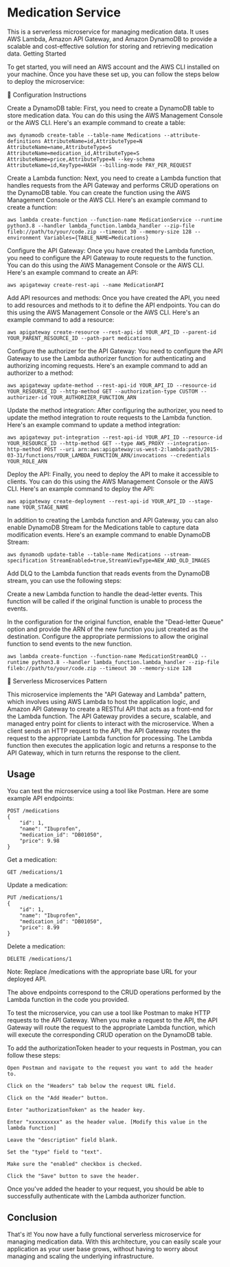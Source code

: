 <!-- @format -->

# Medication Service

This is a serverless microservice for managing medication data. It uses AWS Lambda, Amazon API Gateway, and Amazon DynamoDB to provide a scalable and cost-effective solution for storing and retrieving medication data.
Getting Started

To get started, you will need an AWS account and the AWS CLI installed on your machine. Once you have these set up, you can follow the steps below to deploy the microservice:

🔧 Configuration Instructions

Create a DynamoDB table: First, you need to create a DynamoDB table to store medication data. You can do this using the AWS Management Console or the AWS CLI. Here's an example command to create a table:

```
aws dynamodb create-table --table-name Medications --attribute-definitions AttributeName=id,AttributeType=N AttributeName=name,AttributeType=S AttributeName=medication_id,AttributeType=S AttributeName=price,AttributeType=N --key-schema AttributeName=id,KeyType=HASH --billing-mode PAY_PER_REQUEST
```

Create a Lambda function: Next, you need to create a Lambda function that handles requests from the API Gateway and performs CRUD operations on the DynamoDB table. You can create the function using the AWS Management Console or the AWS CLI. Here's an example command to create a function:

```
aws lambda create-function --function-name MedicationService --runtime python3.8 --handler lambda_function.lambda_handler --zip-file fileb://path/to/your/code.zip --timeout 30 --memory-size 128 --environment Variables={TABLE_NAME=Medications}
```

Configure the API Gateway: Once you have created the Lambda function, you need to configure the API Gateway to route requests to the function. You can do this using the AWS Management Console or the AWS CLI. Here's an example command to create an API:

```
aws apigateway create-rest-api --name MedicationAPI
```

Add API resources and methods: Once you have created the API, you need to add resources and methods to it to define the API endpoints. You can do this using the AWS Management Console or the AWS CLI. Here's an example command to add a resource:

```
aws apigateway create-resource --rest-api-id YOUR_API_ID --parent-id YOUR_PARENT_RESOURCE_ID --path-part medications
```

Configure the authorizer for the API Gateway: You need to configure the API Gateway to use the Lambda authorizer function for authenticating and authorizing incoming requests. Here's an example command to add an authorizer to a method:

```
aws apigateway update-method --rest-api-id YOUR_API_ID --resource-id YOUR_RESOURCE_ID --http-method GET --authorization-type CUSTOM --authorizer-id YOUR_AUTHORIZER_FUNCTION_ARN
```

Update the method integration: After configuring the authorizer, you need to update the method integration to route requests to the Lambda function. Here's an example command to update a method integration:

```
aws apigateway put-integration --rest-api-id YOUR_API_ID --resource-id YOUR_RESOURCE_ID --http-method GET --type AWS_PROXY --integration-http-method POST --uri arn:aws:apigateway:us-west-2:lambda:path/2015-03-31/functions/YOUR_LAMBDA_FUNCTION_ARN/invocations --credentials YOUR_ROLE_ARN
```

Deploy the API: Finally, you need to deploy the API to make it accessible to clients. You can do this using the AWS Management Console or the AWS CLI. Here's an example command to deploy the API:

```
aws apigateway create-deployment --rest-api-id YOUR_API_ID --stage-name YOUR_STAGE_NAME
```

In addition to creating the Lambda function and API Gateway, you can also enable DynamoDB Stream for the Medications table to capture data modification events. Here's an example command to enable DynamoDB Stream:

```
aws dynamodb update-table --table-name Medications --stream-specification StreamEnabled=true,StreamViewType=NEW_AND_OLD_IMAGES
```

Add DLQ to the Lambda function that reads events from the DynamoDB stream, you can use the following steps:

Create a new Lambda function to handle the dead-letter events. This function will be called if the original function is unable to process the events.

In the configuration for the original function, enable the "Dead-letter Queue" option and provide the ARN of the new function you just created as the destination. Configure the appropriate permissions to allow the original function to send events to the new function.

```
aws lambda create-function --function-name MedicationStreamDLQ --runtime python3.8 --handler lambda_function.lambda_handler --zip-file fileb://path/to/your/code.zip --timeout 30 --memory-size 128
```

🚀 Serverless Microservices Pattern

This microservice implements the "API Gateway and Lambda" pattern, which involves using AWS Lambda to host the application logic, and Amazon API Gateway to create a RESTful API that acts as a front-end for the Lambda function. The API Gateway provides a secure, scalable, and managed entry point for clients to interact with the microservice. When a client sends an HTTP request to the API, the API Gateway routes the request to the appropriate Lambda function for processing. The Lambda function then executes the application logic and returns a response to the API Gateway, which in turn returns the response to the client.

## Usage

You can test the microservice using a tool like Postman. Here are some example API endpoints:

```
POST /medications
{
    "id": 1,
    "name": "Ibuprofen",
    "medication_id": "DB01050",
    "price": 9.98
}
```

Get a medication:

```
GET /medications/1
```

Update a medication:

```
PUT /medications/1
{
    "id": 1,
    "name": "Ibuprofen",
    "medication_id": "DB01050",
    "price": 8.99
}
```

Delete a medication:

```
DELETE /medications/1
```

Note: Replace /medications with the appropriate base URL for your deployed API.

The above endpoints correspond to the CRUD operations performed by the Lambda function in the code you provided.

To test the microservice, you can use a tool like Postman to make HTTP requests to the API Gateway. When you make a request to the API, the API Gateway will route the request to the appropriate Lambda function, which will execute the corresponding CRUD operation on the DynamoDB table.

To add the authorizationToken header to your requests in Postman, you can follow these steps:

    Open Postman and navigate to the request you want to add the header to.

    Click on the "Headers" tab below the request URL field.

    Click on the "Add Header" button.

    Enter "authorizationToken" as the header key.

    Enter "xxxxxxxxxx" as the header value. [Modify this value in the lambda function]

    Leave the "description" field blank.

    Set the "type" field to "text".

    Make sure the "enabled" checkbox is checked.

    Click the "Save" button to save the header.

Once you've added the header to your request, you should be able to successfully authenticate with the Lambda authorizer function.

## Conclusion

That's it! You now have a fully functional serverless microservice for managing medication data. With this architecture, you can easily scale your application as your user base grows, without having to worry about managing and scaling the underlying infrastructure.
